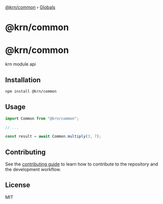 [@krn/common](README.md) › [Globals](globals.md)

# @krn/common

# @krn/common

krn module api

## Installation

```sh
npm install @krn/common
```

## Usage

```js
import Common from "@krn/common";

// ...

const result = await Common.multiply(3, 7);
```

## Contributing

See the [contributing guide](CONTRIBUTING.md) to learn how to contribute to the repository and the development workflow.

## License

MIT
